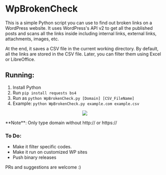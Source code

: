 # WpBrokenCheck
This is a simple Python script you can use to find out broken links on a WordPress website. It uses WordPress's API v2 to get all the published posts and scans all the links inside including internal links, external links, attachments, images, etc.

At the end, it saves a CSV file in the current working directory. By default, all the links are stored in the CSV file. Later, you can filter them using Excel or LibreOffice.

## Running:
1. Install Python
2. Run `pip install requests bs4`
3. Run as `python WpBrokenCheck.py [Domain] [CSV_FileName]`
4. Example: `python WpBrokenCheck.py example.com example.csv`
<p align="center">
  <img src="https://res.cloudinary.com/suleman/image/upload/v1665055858/WpBrokenCheck.png">
</p>
**Note**: Only type domain without http:// or https://

### To Do:
- Make it filter specific codes.
- Make it run on customized WP sites
- Push binary releases

PRs and suggestions are welcome :)
